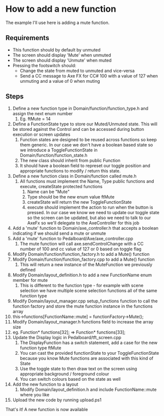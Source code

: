 # How to add a new function

The example I'll use here is adding a mute function. 

## Requirements
* This function should by default by unmuted
* The screen should display 'Mute' when unmuted
* The screen should display 'Unmute' when muted
* Pressing the footswitch should:
  * Change the state from muted to unmuted and vice-versa
  * Send a CC message to Axe FX for CC# 100 with a value of 127 when unmuting and a value of 0 when muting

## Steps
1. Define a new function type in Domain/function/function_type.h and assign the next enum number
   1. Eg. ftMute = 14
2. Define a FunctionState type to store our Muted/Unmuted state. This will be stored against the Control and can be accessed during button execution or screen updates
   1. Function states are designed to be reused across functions so keep them generic. In our case we don't have a boolean based state so we introduce a ToggleFunctionState in Domain/function/function_state.h
   2. The new class should inherit from public Function
   3. It should have a boolean field to represet our toggle position and appropriate functions to modify / return this state.
3. Define a new function class in Domain/function called mute.h
   1. All functions must implement the Name, Type public functions and execute, createState protected functions
      1. Name can be "Mute"
      2. Type should be the new enum value ftMute
      3. createState will return the new ToggleFunctionState
      4. execute should implement the action to run when the button is pressed. In our case we know we need to update our toggle state so the screen can be updated, but also we need to talk to our AxeFx so we'll delegate to the AxeController for this job
4. Add a 'mute' function to Domain/axe_controller.h that accepts a boolean indicating if we should send a mute or unmute
5. Add a 'mute' function to Pedalboard/Axe/axe_controller.cpp
   1. The mute function will call axe.sendControlChange with a CC number of 100 and cc value of 127 or 0 based on toggle flag
6. Modify Domain/function/function_factory.h to add a Mute() function
7. Modify Domain/function/function_factory.cpp to add a Mute() function
   1. This will return a new instance of the MuteFunction we previously defined
8. Modify Domain/layout_definition.h to add a new FunctionName enum member for mute
   1. This is different to the function type - for example with scene selection we have multiple scene selection functions all of the same function type
9.  Modify Domain/layout_manager.cpp setup_functions function to call the function factory and store the mute function instance in the functions array
   2. this->functions[FunctionName::mute] = functionFactory->Mute();
10. Modify Domain/layout_manager.h functions field to increase the array size
   3. eg. Function* functions[32]; => Function* functions[33];
11. Update the Display logic in Pedalboard/tft_screen.cpp
    1. The DisplayFunction has a switch statement, add a case for the new function type ftMute
    2. You can cast the provided functionState to your ToggleFunctionState because you know Mute functions are associated with this kind of State
    3. Use the toggle state to then draw text on the screen using appropriate background / foreground colour
    4. You can switch colours based on the state as well
12. Add the new function to a layout
    1.  Modify Domain/layout_definition.h and include FunctionName::mute where you like
13. Upload the new code by running upload.ps1


That's it! A new function is now available